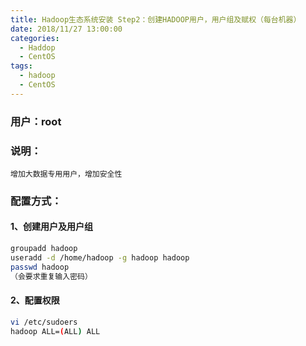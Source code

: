 ```yaml
---
title: Hadoop生态系统安装 Step2：创建HADOOP用户，用户组及赋权（每台机器）
date: 2018/11/27 13:00:00
categories:
  - Haddop
  - CentOS
tags:
  - hadoop
  - CentOS
---
```


<!--more-->

### 用户：root

### 说明：

    增加大数据专用用户，增加安全性

### 配置方式：

#### 1、创建用户及用户组

```bash
groupadd hadoop
useradd -d /home/hadoop -g hadoop hadoop
passwd hadoop
（会要求重复输入密码）
```

#### 2、配置权限

```bash
vi /etc/sudoers
hadoop ALL=(ALL) ALL
```

